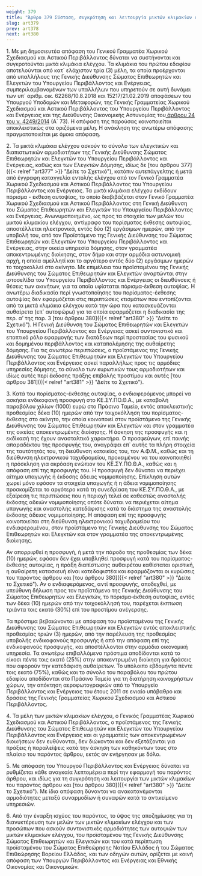 ```yaml
---
weight: 379
title: "Άρθρο 379 Σύσταση, συγκρότηση και λειτουργία μικτών κλιμακίων ελέγχου"
slug: art379
prev: art378
next: art380
---
```


1\. Με μη δημοσιευτέα απόφαση του Γενικού Γραμματέα Χωρικού Σχεδιασμού και Αστικού Περιβάλλοντος δύναται να συστήνονται και συγκροτούνται μικτά κλιμάκια ελέγχου. Τα κλιμάκια του πρώτου εδαφίου αποτελούνται από κατ\` ελάχιστον τρία (3) μέλη, τα οποία προέρχονται από υπαλλήλους της Γενικής Διεύθυνσης Σώματος Επιθεωρητών και Ελεγκτών του Υπουργείου Περιβάλλοντος και Ενέργειας, συμπεριλαμβανομένων των υπαλλήλων που υπηρετούν σε αυτή δυνάμει των υπ\` αριθμ. οικ. 62268/10.8.2018 και 15217/21.02.2019 αποφάσεων του Υπουργού Υποδομών και Μεταφορών, της Γενικής Γραμματείας Χωρικού Σχεδιασμού και Αστικού Περιβάλλοντος του Υπουργείου Περιβάλλοντος και Ενέργειας και της Διεύθυνσης Οικονομικής Αστυνομίας του<a href="https://ia37rg02wpsa01.blob.core.windows.net/fek/01/2014/20140100073.pdf" title="Δείτε το Σχετικό"> άρθρου 24 του ν. 4249/2014</a> (Α\` 73). Η απόφαση της παρούσας κοινοποιείται αποκλειστικώς στα οριζόμενα μέλη. Η ανάκληση της ανωτέρω απόφασης πραγματοποιείται με όμοια απόφαση.

2\. Τα μικτά κλιμάκια ελέγχου ασκούν το σύνολο των ελεγκτικών και διαπιστωτικών αρμοδιοτήτων της Γενικής Διεύθυνσης Σώματος Επιθεωρητών και Ελεγκτών του Υπουργείου Περιβάλλοντος και Ενέργειας, καθώς και των Ελεγκτών Δόμησης, ιδίως δε [του άρθρου 377]({{< relref "art377" >}} "Δείτε το Σχετικό"), κατόπιν αυτεπάγγελτης ή μετά από έγγραφη καταγγελία εντολής ελέγχου από τον Γενικό Γραμματέα Χωρικού Σχεδιασμού και Αστικού Περιβάλλοντος του Υπουργείου Περιβάλλοντος και Ενέργειας. Τα μικτά κλιμάκια ελέγχου εκδίδουν πόρισμα - έκθεση αυτοψίας, το οποίο διαβιβάζεται στον Γενικό Γραμματέα Χωρικού Σχεδιασμού και Αστικού Περιβάλλοντος στη Γενική Διεύθυνση του Σώματος Επιθεωρητών και Ελεγκτών του Υπουργείου Περιβάλλοντος και Ενέργειας. Ανωνυμοποιημένο, ως προς τα στοιχεία των μελών του μικτού κλιμακίου ελέγχου, αντίγραφο του πορίσματος έκθεσης αυτοψίας, αποστέλλεται ηλεκτρονικά, εντός δύο (2) εργάσιμων ημερών, από την υποβολή του, από τον Προϊστάμενο της Γενικής Διεύθυνσης του Σώματος Επιθεωρητών και Ελεγκτών του Υπουργείου Περιβάλλοντος και Ενέργειας, στην οικεία υπηρεσία δόμησης, στον γραμματέα αποκεντρωμένης διοίκησης, στον δήμο και στην αρμόδια αστυνομική αρχή, η οποία αμελλητί και το αργότερο εντός δύο (2) εργάσιμων ημερών το τοιχοκολλεί στο ακίνητο. Με επιμέλεια του προϊσταμένου της Γενικής Διεύθυνσης του Σώματος Επιθεωρητών και Ελεγκτών αναρτώνται στην ιστοσελίδα του Υπουργείου Περιβάλλοντος και Ενέργειας οι διευθύνσεις ή θέσεις των ακινήτων, για τα οποία υφίσταται πόρισμα-έκθεση αυτοψίας. Η ανωτέρω διαδικασία περί γνωστοποίησης του πορίσματος-έκθεσης αυτοψίας δεν εφαρμόζεται στις περιπτώσεις κτισμάτων που εντοπίζονται από τα μικτά κλιμάκια ελέγχου κατά την ώρα που κατασκευάζονται αυθαίρετα (επ\` αυτοφώρω) για τα οποία εφαρμόζεται η διαδικασία της περ. α’ της παρ. 3 [του άρθρου 380]({{< relref "art380" >}} "Δείτε το Σχετικό"). Η Γενική Διεύθυνση του Σώματος Επιθεωρητών και Ελεγκτών του Υπουργείου Περιβάλλοντος και Ενέργειας ασκεί συντονιστικό και εποπτικό ρόλο εφαρμογής των διατάξεων περί προστασίας του φυσικού και δομημένου περιβάλλοντος και καταπολέμησης της αυθαίρετης δόμησης. Για τις ανωτέρω περιπτώσεις, ο προϊστάμενος της Γενικής Διεύθυνσης του Σώματος Επιθεωρητών και Ελεγκτών του Υπουργείου Περιβάλλοντος και Ενέργειας ασκεί παραλλήλως προς τις αρμόδιες υπηρεσίες δόμησης, το σύνολο των κυρωτικών τους αρμοδιοτήτων και ιδίως αυτές περί έκδοσης πράξης επιβολής προστίμου και αυτές [του άρθρου 381]({{< relref "art381" >}} "Δείτε το Σχετικό").

3\. Κατά του πορίσματος-έκθεσης αυτοψίας, ο ενδιαφερόμενος μπορεί να ασκήσει ενδικοφανή προσφυγή στο ΚΕ.ΣΥ.ΠΟ.Θ.Α., με καταβολή παραβόλου χιλίων (1000) ευρώ στο Πράσινο Ταμείο, εντός αποκλειστικής προθεσμίας δέκα (10) ημερών από την τοιχοκόλληση του πορίσματος-έκθεσης στο ακίνητο, την οποία κοινοποιεί στον προϊστάμενο της Γενικής Διεύθυνσης του Σώματος Επιθεωρητών και Ελεγκτών και στον γραμματέα της οικείας αποκεντρωμένης διοίκησης. Η άσκηση της προσφυγής και η εκδίκασή της έχουν ανασταλτικό χαρακτήρα. Ο προσφεύγων, επί ποινής απαραδέκτου της προσφυγής του, αναγράφει επ\` αυτής τα πλήρη στοιχεία της ταυτότητάς του, τη διεύθυνση κατοικίας του, τον Α.Φ.Μ., καθώς και τη διεύθυνση ηλεκτρονικού ταχυδρομείου, προκειμένου να του κοινοποιηθεί η πρόσκληση για ακρόαση ενώπιον του ΚΕ.ΣΥ.ΠΟ.Θ.Α., καθώς και η απόφαση επί της προσφυγής του. Η προσφυγή δεν δύναται να περιέχει αίτημα υπαγωγής ή έκδοσης άδειας νομιμοποίησης. Επίκληση αυτών χωρεί μόνο εφόσον τα στοιχεία υπαγωγής ή η άδεια νομιμοποίησης προσκομίζεται το αργότερο κατά τη συνεδρίαση του ΚΕ.ΣΥ.ΠΟ.Θ.Α., με εξαίρεση τις περιπτώσεις που η περιοχή τελεί σε καθεστώς αναστολής έκδοσης αδειών νομιμοποίησης οπότε δύναται να περιέχεται αίτημα υπαγωγής και αναστολής κατεδάφισης κατά το διάστημα της αναστολής έκδοσης άδειας νομιμοποίησης. Η απόφαση επί της προσφυγής κοινοποιείται στη διεύθυνση ηλεκτρονικού ταχυδρομείου του ενδιαφερομένου, στον προϊστάμενο της Γενικής Διεύθυνσης του Σώματος Επιθεωρητών και Ελεγκτών και στον γραμματέα της αποκεντρωμένης διοίκησης.

Αν απορριφθεί η προσφυγή, ή μετά την πάροδο της προθεσμίας των δέκα (10) ημερών, εφόσον δεν έχει υποβληθεί προσφυγή κατά του πορίσματος-έκθεσης αυτοψίας, η πράξη διαπίστωσης αυθαιρέτου καθίσταται οριστική, η αυθαίρετη κατασκευή είναι κατεδαφιστέα και εφαρμόζονται οι κυρώσεις του παρόντος άρθρου και [του άρθρου 380]({{< relref "art380" >}} "Δείτε το Σχετικό"). Αν ο ενδιαφερόμενος, αντί προσφυγής, αποδεχθεί, με υπεύθυνη δήλωση προς τον προϊστάμενο της Γενικής Διεύθυνσης του Σώματος Επιθεωρητών και Ελεγκτών, το πόρισμα-έκθεση αυτοψίας, εντός των δέκα (10) ημερών από την τοιχοκόλλησή του, παρέχεται έκπτωση τριάντα τοις εκατό (30%) επί του προστίμου ανέγερσης.

Τα πρόστιμα βεβαιώνονται με απόφαση του προϊσταμένου της Γενικής Διεύθυνσης του Σώματος Επιθεωρητών και Ελεγκτών εντός αποκλειστικής προθεσμίας τριών (3) ημερών, από την παρέλευση της προθεσμίας υποβολής ενδικοφανούς προσφυγής ή από την απόφαση επί της ενδικοφανούς προσφυγής, και αποστέλλονται στην αρμόδια οικονομική υπηρεσία. Τα ανωτέρω επιβαλλόμενα πρόστιμα αποδίδονται κατά το είκοσι πέντε τοις εκατό (25%) στην αποκεντρωμένη διοίκηση για δράσεις που αφορούν την κατεδάφιση αυθαίρετων. Το υπόλοιπο εβδομήντα πέντε τοις εκατό (75%), καθώς και το σύνολο του παραβόλου του πρώτου εδαφίου αποδίδονται στο Πράσινο Ταμείο για τη διατήρηση κοινοχρήστων χώρων, την απόκτηση αεροφωτογραφιών από το Υπουργείο Περιβάλλοντος και Ενέργειας του έτους 2011 σε ενιαίο υπόβαθρο και δράσεις της Γενικής Γραμματείας Χωρικού Σχεδιασμού και Αστικού Περιβάλλοντος.

4\. Τα μέλη των μικτών κλιμακίων ελέγχου, ο Γενικός Γραμματέας Χωρικού Σχεδιασμού και Αστικού Περιβάλλοντος, ο προϊστάμενος της Γενικής Διεύθυνσης του Σώματος Επιθεωρητών και Ελεγκτών του Υπουργείου Περιβάλλοντος και Ενέργειας και οι γραμματείς των αποκεντρωμένων διοικήσεων δεν ευθύνονται, δεν διώκονται και δεν εξετάζονται για πράξεις ή παραλείψεις κατά την άσκηση των καθηκόντων τους στο πλαίσιο του παρόντος άρθρου, εκτός αν ενήργησαν με δόλο.

5\. Με απόφαση του Υπουργού Περιβάλλοντος και Ενέργειας δύναται να ρυθμίζεται κάθε αναγκαία λεπτομέρεια περί την εφαρμογή του παρόντος άρθρου, και ιδίως για τη συγκρότηση και λειτουργία των μικτών κλιμακίων του παρόντος άρθρου και [του άρθρου 380]({{< relref "art380" >}} "Δείτε το Σχετικό"). Με ίδια απόφαση δύνανται να ανακατανέμονται αρμοδιότητες μεταξύ συναρμοδίων ή συναφών κατά το αντικείμενο υπηρεσιών.

6\. Από την έναρξη ισχύος του παρόντος, το ύψος της αποζημίωσης για τη διανυκτέρευση των μελών των μικτών κλιμακίων ελέγχου και των προσώπων που ασκούν συντονιστικές αρμοδιότητες των αυτοψιών των μικτών κλιμακίων ελέγχου, του προϊσταμένου της Γενικής Διεύθυνσης Σώματος Επιθεωρητών και Ελεγκτών και του κατά περίπτωση προϊσταμένου του Σώματος Επιθεώρησης Νοτίου Ελλάδος ή του Σώματος Επιθεώρησης Βορείου Ελλάδος, και των οδηγών αυτών, ορίζεται με κοινή απόφαση των Υπουργών Περιβάλλοντος και Ενέργειας και Εθνικής Οικονομίας και Οικονομικών.


